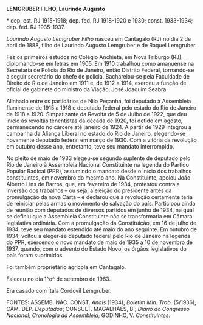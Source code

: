 **LEMGRUBER FILHO, Laurindo Augusto**

\* dep. est. RJ 1915-1918; dep. fed. RJ 1918-1920 e 1930; const.
1933-1934; dep. fed. RJ 1935-1937.

*Laurindo Augusto Lemgruber Filho* nasceu em Cantagalo (RJ) no dia 2 de
abril de 1888, filho de Laurindo Augusto Lemgruber e de Raquel
Lemgruber.

Fez os primeiros estudos no Colégio Anchieta, em Nova Friburgo (RJ),
diplomando-se em letras em 1905. Em 1910 trabalhou como amanuense na
Secretaria de Polícia do Rio de Janeiro, então Distrito Federal,
tornando-se a seguir secretário do chefe de polícia. Bacharelou-se pela
Faculdade de Direito do Rio de Janeiro em 1911 e, de 1912 a 1914,
exerceu a função de oficial de gabinete do ministro da Viação, José
Joaquim Seabra.

Alinhado entre os partidários de Nilo Peçanha, foi deputado à Assembleia
fluminense de 1915 a 1918 e deputado federal pelo estado do Rio de
Janeiro de 1918 a 1920. Simpatizante da Revolta de 5 de Julho de 1922,
que deu início às revoltas tenentistas da década de 1920, foi detido em
agosto, permanecendo no cárcere até janeiro de 1924. A partir de 1929
integrou a campanha da Aliança Liberal no estado do Rio de Janeiro,
elegendo-se novamente deputado federal em março de 1930. Com a vitória
da revolução em outubro desse ano, entretanto, teve seu mandato
interrompido.

No pleito de maio de 1933 elegeu-se segundo suplente de deputado pelo
Rio de Janeiro à Assembleia Nacional Constituinte na legenda do Partido
Popular Radical (PPR), assumindo o mandato desde o início dos trabalhos
constituintes, em novembro do mesmo ano. Na Constituinte, apoiou João
Alberto Lins de Barros, que, em fevereiro de 1934, protestou contra a
inversão dos trabalhos – ou seja, a eleição do presidente antes da
promulgação da nova Carta – e declarou que a revolução certamente teria
de reiniciar pelas armas o movimento de salvação do país. Participou
ainda de reunião com deputados de diversos partidos em junho de 1934, na
qual se definiu que a Assembleia Constituinte não se transformaria em
Câmara legislativa ordinária. Com a promulgação da Constituição, em 16
de julho de 1934, teve seu mandato estendido até maio do ano seguinte.
Em outubro de 1934, voltou a eleger-se deputado federal pelo Rio de
Janeiro na legenda do PPR, exercendo o novo mandato de maio de 1935 a 10
de novembro de 1937, quando, com o advento do Estado Novo, os órgãos
legislativos do país foram suprimidos.

Foi também proprietário agrícola em Cantagalo.

Faleceu no dia 1^o^ de setembro de 1963.

Era casado com Ítala Cordovil Lemgruber.

FONTES: ASSEMB. NAC. CONST. *Anais* (1934); *Boletim Min. Trab*.
(5/1936); CÂM. DEP. *Deputados*; CONSULT. MAGALHÃES, B.; *Diário do
Congresso Nacional*; *Cronologia da Assembleia*; GODINHO, V.
*Constituintes*.
